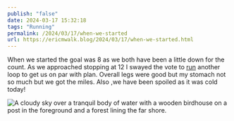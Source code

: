 ```yaml
---
publish: "false"
date: 2024-03-17 15:32:18
tags: "Running"
permalink: /2024/03/17/when-we-started
url: https://ericmwalk.blog/2024/03/17/when-we-started.html
---
```


When we started the goal was 8 as we both have been a little down for the count. As we approached stopping at 12 I swayed the vote to [run](https://strava.com/activities/10981665519) another loop to get us on par with plan. Overall legs were good but my stomach not so much but we got the miles. Also ,we have been spoiled as it was cold today!

![A cloudy sky over a tranquil body of water with a wooden birdhouse on a post in the foreground and a forest lining the far shore.](https://ericmwalk.blog/uploads/2024/d4b83fc4-a2f4-4218-a501-0e8b22c72d2f.jpg)